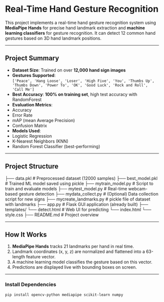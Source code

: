 # Real-Time Hand Gesture Recognition

This project implements a real-time hand gesture recognition system using **MediaPipe Hands** for precise hand landmark extraction and **machine learning classifiers** for gesture recognition. It can detect 12 common hand gestures based on 3D hand landmark positions.

---

## Project Summary

- **Dataset Size**: Trained on over **12,000 hand sign images**
- **Gestures Supported**:  
  `['Peace', 'Hang Loose', 'Loser', 'High Five', 'You', 'Thumbs Up', 'Thumbs Down', 'Power To', 'OK', 'Good Luck', 'Rock and Roll', 'Call Me']`
-  **Best Accuracy**: **100% on training set**, high test accuracy with RandomForest
-  **Evaluation Metrics**:
  - Accuracy
  - Error Rate
  - mAP (mean Average Precision)
  - Confusion Matrix
-  **Models Used**:  
  - Logistic Regression  
  - K-Nearest Neighbors (KNN)  
  - Random Forest Classifier (best-performing)  

---

## Project Structure
├── data.pkl # Preprocessed dataset (12000 samples)
├── best_model.pkl # Trained ML model saved using pickle
├── mytrain_model.py # Script to train and evaluate models
├── mytest_model.py  # Real-time webcam-based gesture detection
├── mydata_collect.py # (Optional) Data collection script for new signs
├── mycreate_landmarks.py # pickle file of dataset with landmarks
├── app.py                      # Flask GUI application (already built)
├── templates/
    └── detect.html              # Web UI for predicting
    └── index.html
    └── style.css
├── README.md # Project overview

---

## How It Works

1. **MediaPipe Hands** tracks 21 landmarks per hand in real time.
2. Landmark coordinates (x, y, z) are normalized and flattened into a 63-length feature vector.
3. A machine learning model classifies the gesture based on this vector.
4. Predictions are displayed live with bounding boxes on screen.

---

###  Install Dependencies

```bash
pip install opencv-python mediapipe scikit-learn numpy

